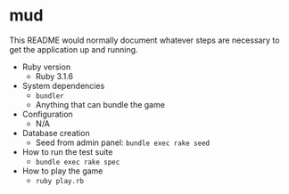 # mud

This README would normally document whatever steps are necessary to get the
application up and running.

* Ruby version
  * Ruby 3.1.6
* System dependencies
  * `bundler`
  * Anything that can bundle the game
* Configuration
  * N/A
* Database creation
  * Seed from admin panel: `bundle exec rake seed`
* How to run the test suite
  * `bundle exec rake spec`
* How to play the game
  * `ruby play.rb`
